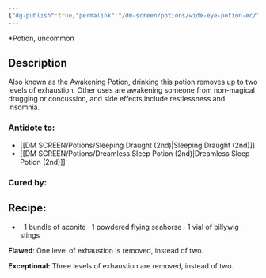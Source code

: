 ```yaml
---
{"dg-publish":true,"permalink":"/dm-screen/potions/wide-eye-potion-ec/"}
---
```


*Potion, uncommon 

## Description

Also known as the Awakening Potion, drinking this potion removes up to two levels of exhaustion. Other uses are awakening someone from non-magical drugging or concussion, and side effects include restlessness and insomnia.

### Antidote to: 
 - [[DM SCREEN/Potions/Sleeping Draught (2nd)\|Sleeping Draught (2nd)]]
 - [[DM SCREEN/Potions/Dreamless Sleep Potion (2nd)\|Dreamless Sleep Potion (2nd)]]

### Cured by:


## Recipe:

- · 1 bundle of aconite
· 1 powdered flying seahorse
· 1 vial of billywig stings

**Flawed**:
One level of exhaustion is removed, instead of two.

**Exceptional:** 
Three levels of exhaustion are removed, instead of two.